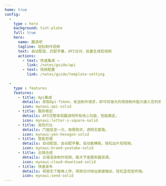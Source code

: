 ```yaml
---
home: true
config:
  - 
    type : hero
    background: tint-plate
    full: true
    hero:
      name: 趣浪吧
      tagline: 轻松制作视频
      text: 自动配音、匹配字幕，API访问，批量生成短视频
      actions:
        - text: 快速集成 →
          link: /notes/guide/api
        - text: 视频配置
          link: /notes/guide/template-setting
  
  -
    type : features
    features:
      - title: Api集成
        details: 获取Api-Token，发送制作请求，即可将强大的视频制作能力接入您的系统或产品中。
        icon: mynaui:api-solid
      - title: 服务稳定
        details: API完整体现趣浪吧所有核心功能，性能稳定。
        icon: mynaui:letter-s-square-solid
      - title: 高性价比
        details: 门槛低至一元，按需购买，透明无套路。
        icon: mynaui:yen-hexagon-solid
      - title: 智能剪辑
        details: 自动配音、自动配字幕、自动套模板，轻松出片短视频。
        icon: mynaui:brand-youtube-solid
      - title: 云端合成
        details: 云端渲染制作视频，极大节省服务器资源。
        icon: mynaui:cloud-download-solid
      - title: 快速发布
        details: 视频无下载再上传，视频访问地址直接输出，轻松呈现至终端。
        icon: mynaui:send-solid
---
```


<!-- [default-theme-home]: https://vuejs.press/reference/default-theme/frontmatter.html#home-page -->

